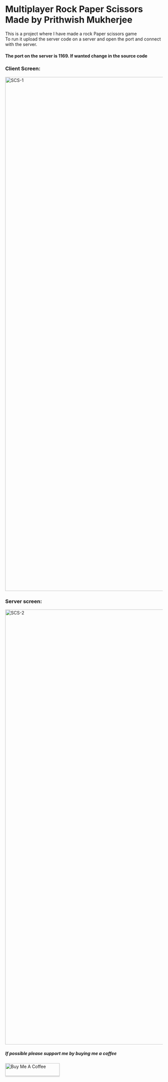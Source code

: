 # Multiplayer Rock Paper Scissors <br>Made by Prithwish Mukherjee
This is a project where I have made a rock Paper scissors game <br>
To run it upload the server code on a server and open the port and connect with the server.<br>
<h4>The port on the server is 1169. If wanted change in the source code<br>
<h3>Client Screen: </h3>
    <img width="1645" alt="SCS-1" src="https://github.com/Hackermanprith/Rock_Paper_Scissors/assets/82054548/1c0a27b0-c39d-4929-8624-c19dced9a248">
    <br>
<h3>Server screen: </h3>
    <img width="1392" alt="SCS-2" src="https://github.com/Hackermanprith/Rock_Paper_Scissors/assets/82054548/9f8c0d49-d6c0-4b97-a119-f5b6acce3e9b">

<h5>If possible please support me by buying me a coffee </h5>
<a href="https://www.buymeacoffee.com/mukherjeepv" target="_blank"><img src="https://www.buymeacoffee.com/assets/img/custom_images/orange_img.png" alt="Buy Me A Coffee" style="height: 41px !important;width: 174px !important;box-shadow: 0px 3px 2px 0px rgba(190, 190, 190, 0.5) !important;-webkit-box-shadow: 0px 3px 2px 0px rgba(190, 190, 190, 0.5) !important;" ></a>
